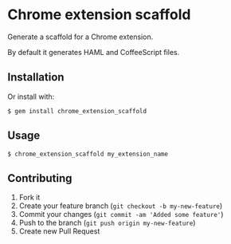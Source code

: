 # Chrome extension scaffold

Generate a scaffold for a Chrome extension.

By default it generates HAML and CoffeeScript files.

## Installation

Or install with:

    $ gem install chrome_extension_scaffold

## Usage

    $ chrome_extension_scaffold my_extension_name

## Contributing

1. Fork it
2. Create your feature branch (`git checkout -b my-new-feature`)
3. Commit your changes (`git commit -am 'Added some feature'`)
4. Push to the branch (`git push origin my-new-feature`)
5. Create new Pull Request
